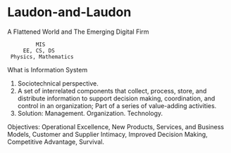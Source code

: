 # Laudon-and-Laudon
A Flattened World and The Emerging Digital Firm

             MIS
         EE, CS, DS
     Physics, Mathematics

What is Information System
1. Sociotechnical perspective.
2. A set of interrelated components that collect, process, store, and distribute information to support decision making, coordination, and control in an organization; Part of a series of value-adding activities.
3. Solution: Management. Organization. Technology.

Objectives: Operational Excellence, New Products, Services, and Business Models, Customer and Supplier Intimacy, Improved Decision Making, Competitive Advantage, Survival.

